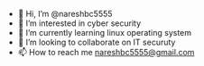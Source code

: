- 👋 Hi, I’m @nareshbc5555
- 👀 I’m interested in cyber security
- 🌱 I’m currently learning linux operating system
- 💞️ I’m looking to collaborate on IT securuty
- 📫 How to reach me nareshbc5555@gmail.com

<!---
nareshbc5555/nareshbc5555 is a ✨ special ✨ repository because its `README.md` (this file) appears on your GitHub profile.
You can click the Preview link to take a look at your changes.
--->
